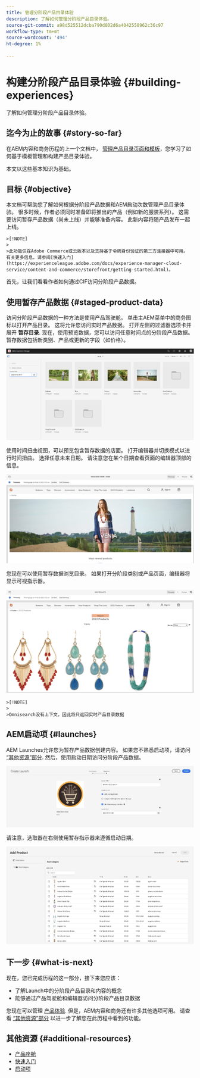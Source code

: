 ```yaml
---
title: 管理分阶段产品目录体验
description: 了解如何管理分阶段产品目录体验。
source-git-commit: a98d525512dcba790d002d6a4042558962c36c97
workflow-type: tm+mt
source-wordcount: '494'
ht-degree: 1%

---
```


# 构建分阶段产品目录体验 {#building-experiences}

了解如何管理分阶段产品目录体验。

## 迄今为止的故事 {#story-so-far}

在AEM内容和商务历程的上一个文档中， [管理产品目录页面和模板](catalog-templates.md)，您学习了如何基于模板管理和构建产品目录体验。

本文以这些基本知识为基础。

## 目标 {#objective}

本文档可帮助您了解如何根据分阶段产品数据和AEM启动次数管理产品目录体验。 很多时候，作者必须同时准备即将推出的产品（例如新的服装系列）。 这需要访问暂存产品数据（尚未上线）并能够准备内容。 此新内容将随产品发布一起上线。

    >[!NOTE]
    >
    >此功能仅在Adobe Commerce或云版本以及支持基于令牌身份验证的第三方连接器中可用。 有关更多信息，请参阅[快速入门](https://experienceleague.adobe.com/docs/experience-manager-cloud-service/content-and-commerce/storefront/getting-started.html)。

首先，让我们看看作者如何通过CIF访问分阶段产品数据。

## 使用暂存产品数据 {#staged-product-data}

访问分阶段产品数据的一种方法是使用产品驾驶舱。 单击主AEM菜单中的商务图标以打开产品目录。 这将允许您访问实时产品数据。 打开左侧的过滤器选项卡并展开 **暂存目录**. 现在，使用预览数据，您可以访问任意时间点的分阶段产品数据。 暂存数据包括新类别、产品或更新的字段（如价格）。

![座舱](assets/staged-cockpit.png)

使用时间扭曲视图，可以预览包含暂存数据的店面。 打开编辑器并切换模式以进行时间扭曲。 选择任意未来日期。 请注意您在某个日期查看页面的编辑器顶部的信息。

![stage timewarp](assets/staged-timewarp.png)

您现在可以使用暂存数据浏览目录。 如果打开分阶段类别或产品页面，编辑器将显示可视指示器。

![阶段pl](assets/staged-plp.png)

    >[!NOTE]
    >
    >Omnisearch没有上下文，因此将只返回实时产品目录数据

## AEM启动项 {#launches}

AEM Launches允许您为暂存产品数据创建内容。 如果您不熟悉启动项，请访问 [“其他资源”部分](#additional-resources). 然后，使用启动日期访问分阶段产品数据。

![阶段启动](assets/staged-launch.png)

请注意，选取器在右侧使用暂存指示器来遵循启动日期。

![阶段选取器](assets/staged-picker.png)

## 下一步 {#what-is-next}

现在，您已完成历程的这一部分，接下来您应该：

* 了解Launch中的分阶段产品目录和内容的概念
* 能够通过产品驾驶舱和编辑器访问分阶段产品目录数据

您现在可以管理 [产品体验](product-experience-management.md). 但是，AEM内容和商务还有许多其他选项可用。 请查看 [“其他资源”部分](#additional-resources) 以进一步了解您在此历程中看到的功能。

## 其他资源 {#additional-resources}

* [产品座舱](/help/commerce-cloud/authoring/product-cockpit.md)
* [快速入门](/help/commerce-cloud/getting-started.md)
* [启动项](/help/sites-cloud/authoring/launches/overview.md)
